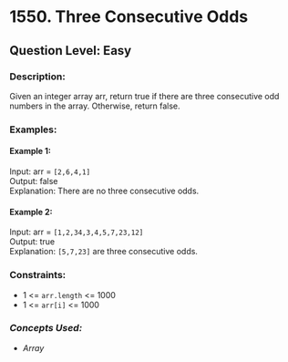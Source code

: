 # 1550. Three Consecutive Odds
## Question Level: Easy
### Description:
Given an integer array arr, return true if there are three consecutive odd numbers in the array. Otherwise, return false.

### Examples:
#### Example 1:
 
Input: arr = `[2,6,4,1]`  
Output: false  
Explanation: There are no three consecutive odds.  
#### Example 2:

Input: arr = `[1,2,34,3,4,5,7,23,12]`  
Output: true  
Explanation: `[5,7,23]` are three consecutive odds.  

### Constraints:

- 1 <= `arr.length` <= 1000
- 1 <= `arr[i]` <= 1000

### <i>Concepts Used:
- Array</i>